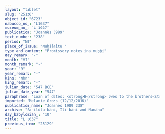 ```yaml
---
layout: "tablet"
slug: "25126"
object_id: "6723"
nabucco_no_: "L1637"
museum_no_: "L 1637"
publication: "Joannès 1989"
text_number: "238"
period: "NB"
place_of_issue: "Nuḫšānītu "
type_and_content: "Promissory notes ina muẖẖi"
day_remark: "-"
month: "VI"
month_remark: "-"
year: "9"
year_remark: "-"
king: "Nbn"
king_remark: "-"
julian_date: "547 BCE"
julian_date_year: "547"
paraphrase: "Loan of dates: <strong>B</strong> owes to the brothers<strong> A<sub>1</sub> </strong>and <strong>A<sub>2</sub></strong> 4;3+ kor (828 l) of dates together with 0;4 kor (144 l) of dates, remainder (<em>rēhtu</em>) of the dates of Nabonidus 8<sup>th</sup> year, impost (<em>imittu</em>) of the palm groves (<em>gi&scaron;immaru</em>) of the irrigation district (<em>tamirtu</em>) Bīt-Zēr-Ibnāya, at a ratio of 5 measures (<em>ma&scaron;īhu</em>) for 1 kor. He will give the dates in their entirety in Arahsamna (VIII) in Borsippa in one delivery (<em>ina muhhi</em> <em>i&scaron;tet ritti</em>). He will also give 3 loads of palm-frond ribs (<em>huṣābu</em>). 3 witnesses (all members of the Ea-ilūtu-bāni family) and the scribe. The (service of the) agricultural supervisor (<em>gugallu</em>) is not yet paid (<em>eṭēru</em> Stat.).<br /> &nbsp;<br /> <strong>A<sub>1</sub> </strong>= Nādinu/Lūṣi-ana-nūr-Marduk//Ilī-bāni; <strong>A<sub>2</sub></strong> = &Scaron;iriktu/Lūṣi-ana-nūr-Marduk//Ilī-bāni; <strong>B</strong> = Itti-Nab&ucirc;-balāṭu/Balāssu; Scribe = Nab&ucirc;-kāṣir/Itti-Marduk-balāṭu//Ea-ilūtu-bāni<br /> &nbsp;<br /> &nbsp;"
imported: "Melanie Gross (12/12/2016)"
publication_name: "Joannès 1989 238"
archive: "Ea-ilūtu-bāni, Ilī-bāni and Nanāhu"
day_babylonian_: "10"
title: "L 1637"
previous_item: "25129"
---
```

